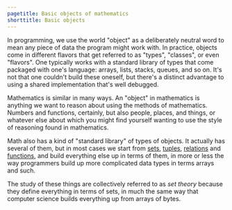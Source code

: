 ```yaml
---
pagetitle: Basic objects of mathematics
shorttitle: Basic objects
---
```

In programming, we use the world "object" as a deliberately neutral word to mean any piece of data the program might work with.  In practice, objects come in different flavors that get referred to as "types", "classes", or even "flavors".  One typically works with a standard library of types that come packaged with one's language: arrays, lists, stacks, queues, and so on.  It's not that one couldn't build these oneself, but there's a distinct advantage to using a shared implementation that's well debugged.

Mathematics is similar in many ways.  An "object" in mathematics is anything we want to reason about using the methods of mathematics.  Numbers and functions, certainly, but also people, places, and things, or whatever else about which you might find yourself wanting to use the style of reasoning found in mathematics.

Math also has a kind of "standard library" of types of objects.  It actually has several of them, but in most cases we start from [sets](Sets), [tuples](Tuples), [relations](Relations) and [functions](Functions), and build everything else up in terms of them, in more or less the way programmers build up more complicated data types in terms arrays and such.

The study of these things are collectively referred to as *set theory* because they define everything in terms of sets, in much the same way that computer science builds everything up from arrays of bytes.